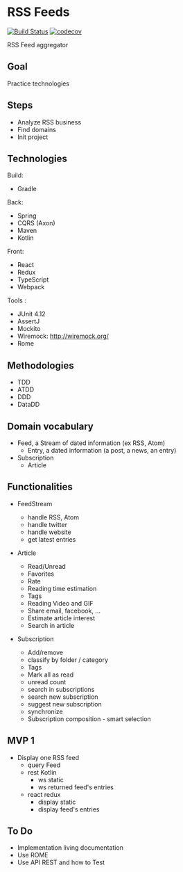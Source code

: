# RSS Feeds

[![Build Status][travis-image]][travis-url]
[![codecov](https://codecov.io/gh/magelle/rss-aggregator/branch/master/graph/badge.svg)](https://codecov.io/gh/magelle/rss-aggregator)

RSS Feed aggregator

## Goal

Practice technologies

## Steps

* Analyze RSS business
* Find domains
* Init project

## Technologies

Build:
* Gradle

Back:
* Spring
* CQRS (Axon)
* Maven
* Kotlin

Front:
* React
* Redux
* TypeScript
* Webpack

Tools :
* JUnit 4.12
* AssertJ
* Mockito
* Wiremock: http://wiremock.org/
* Rome

## Methodologies

* TDD
* ATDD
* DDD
* DataDD

## Domain vocabulary

* Feed, a Stream of dated information (ex RSS, Atom)
  - Entry, a dated information (a post, a news, an entry)
* Subscription
  - Article

## Functionalities

* FeedStream
  - handle RSS, Atom
  - handle twitter
  - handle website
  - get latest entries

* Article
  - Read/Unread
  - Favorites
  - Rate
  - Reading time estimation
  - Tags
  - Reading Video and GIF
  - Share email, facebook, ...
  - Estimate article interest
  - Search in article

* Subscription
  - Add/remove
  - classify by folder / category
  - Tags
  - Mark all as read
  - unread count
  - search in subscriptions
  - search new subscription
  - suggest new subscription
  - synchronize
  - Subscription composition - smart selection

## MVP 1

* Display one RSS feed
  - query Feed
  - rest Kotlin
    - ws static
    - ws returned feed's entries
  - react redux
    - display static
    - display feed's entries

## To Do
* Implementation living documentation
* Use ROME
* Use API REST and how to Test

[travis-image]: https://travis-ci.org/magelle/rss-aggregator.svg?branch=master
[travis-url]: https://travis-ci.org/magelle/rss-aggregator.svg